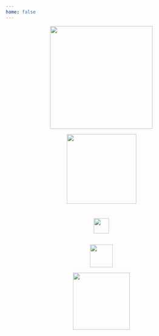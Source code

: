 ```yaml
---
home: false
---
```


<p align="center"><img align="center" width="270" src="https://ss1.bdstatic.com/70cFuXSh_Q1YnxGkpoWK1HF6hhy/it/u=1916641513,3981013052&fm=26&gp=0.jpg" /></p>

<p align="center"><img align="center" width="183" src="https://www.tencent.com/img/index/tencent_logo.png"/></p>

<div style="height:10px;"></div>

<p align="center"><img align="center" width="40" src="https://ss2.baidu.com/6ON1bjeh1BF3odCf/it/u=1214625364,1279255509&fm=27&gp=0.jpg"/></p>

<div style="height:1px;"></div>

<p align="center"><img align="center" width="60" src="https://golang.org/lib/godoc/images/go-logo-blue.svg"/></p>

<div style="height:0px;"></div>

<p align="center"><img align="center" width="150" src="https://ss0.bdstatic.com/70cFvHSh_Q1YnxGkpoWK1HF6hhy/it/u=2557204780,2644584798&fm=26&gp=0.jpg" /></p>
